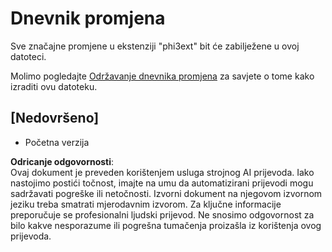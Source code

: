 # Dnevnik promjena

Sve značajne promjene u ekstenziji "phi3ext" bit će zabilježene u ovoj datoteci.

Molimo pogledajte [Održavanje dnevnika promjena](http://keepachangelog.com/) za savjete o tome kako izraditi ovu datoteku.

## [Nedovršeno]

- Početna verzija

**Odricanje odgovornosti**:  
Ovaj dokument je preveden korištenjem usluga strojnog AI prijevoda. Iako nastojimo postići točnost, imajte na umu da automatizirani prijevodi mogu sadržavati pogreške ili netočnosti. Izvorni dokument na njegovom izvornom jeziku treba smatrati mjerodavnim izvorom. Za ključne informacije preporučuje se profesionalni ljudski prijevod. Ne snosimo odgovornost za bilo kakve nesporazume ili pogrešna tumačenja proizašla iz korištenja ovog prijevoda.